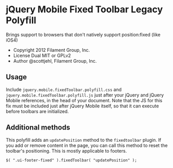 # jQuery Mobile Fixed Toolbar Legacy Polyfill 

Brings support to browsers that don't natively support position:fixed (like iOS4)

- Copyright 2012 Filament Group, Inc.
- License Dual MIT or GPLv2
- Author @scottjehl, Filament Group, Inc.

## Usage

Include `jquery.mobile.fixedToolbar.polyfill.css` and `jquery.mobile.fixedToolbar.polyfill.js` just after your jQuery and jQuery Mobile references, in the head of your document. Note that the JS for this fix must be included just after jQuery Mobile itself, so that it can execute before toolbars are initialized.

## Additional methods

This polyfill adds an `updatePosition` method to the `fixedtoolbar` plugin. If you add or remove content in the page, you can call this method to reset the toolbar's positioning. This is mostly applicable to footers.

    $( ".ui-footer-fixed" ).fixedToolbar( "updatePosition" );